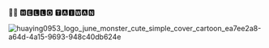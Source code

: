 👋🏻 🅷🅴🅻🅻🅾 🆃🅰🅸🆆🅰🅽

![huaying0953_logo_june_monster_cute_simple_cover_cartoon_ea7ee2a8-a64d-4a15-9693-948c40db624e](https://github.com/huaying/huaying/assets/3991678/0570151f-9c30-493d-b02e-af8d7490b435)
